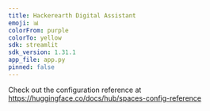 ```yaml
---
title: Hackerearth Digital Assistant
emoji: 📊
colorFrom: purple
colorTo: yellow
sdk: streamlit
sdk_version: 1.31.1
app_file: app.py
pinned: false
---
```


Check out the configuration reference at https://huggingface.co/docs/hub/spaces-config-reference
